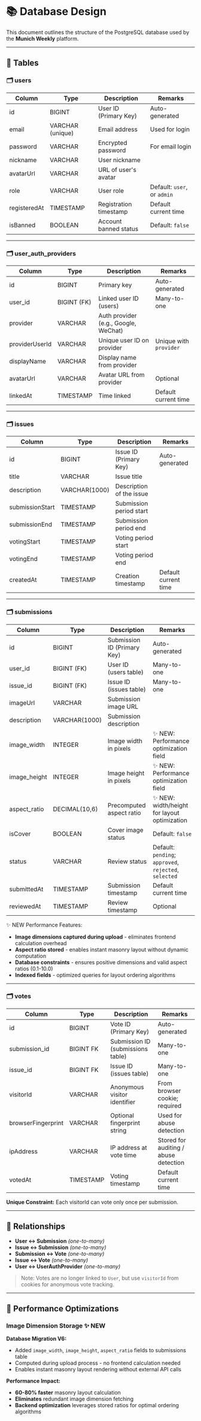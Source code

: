 # 📚 Database Design

This document outlines the structure of the PostgreSQL database used by the **Munich Weekly** platform.

---

## 📌 Tables

### 🗂️ users

| Column       | Type             | Description            | Remarks                     |
| ------------ | ---------------- | ---------------------- | --------------------------- |
| id           | BIGINT           | User ID (Primary Key)  | Auto-generated              |
| email        | VARCHAR (unique) | Email address          | Used for login              |
| password     | VARCHAR          | Encrypted password     | For email login             |
| nickname     | VARCHAR          | User nickname          |                             |
| avatarUrl    | VARCHAR          | URL of user's avatar   |                             |
| role         | VARCHAR          | User role              | Default: `user`, or `admin` |
| registeredAt | TIMESTAMP        | Registration timestamp | Default current time        |
| isBanned     | BOOLEAN          | Account banned status  | Default: `false`            |

---

### 🗂️ user\_auth\_providers

| Column         | Type        | Description                          | Remarks                |
| -------------- | ----------- | ------------------------------------ | ---------------------- |
| id             | BIGINT      | Primary key                          | Auto-generated         |
| user\_id       | BIGINT (FK) | Linked user ID (users)               | Many-to-one            |
| provider       | VARCHAR     | Auth provider (e.g., Google, WeChat) |                        |
| providerUserId | VARCHAR     | Unique user ID on provider           | Unique with `provider` |
| displayName    | VARCHAR     | Display name from provider           |                        |
| avatarUrl      | VARCHAR     | Avatar URL from provider             | Optional               |
| linkedAt       | TIMESTAMP   | Time linked                          | Default current time   |

---

### 🗂️ issues

| Column          | Type          | Description              | Remarks              |
| --------------- | ------------- | ------------------------ | -------------------- |
| id              | BIGINT        | Issue ID (Primary Key)   | Auto-generated       |
| title           | VARCHAR       | Issue title              |                      |
| description     | VARCHAR(1000) | Description of the issue |                      |
| submissionStart | TIMESTAMP     | Submission period start  |                      |
| submissionEnd   | TIMESTAMP     | Submission period end    |                      |
| votingStart     | TIMESTAMP     | Voting period start      |                      |
| votingEnd       | TIMESTAMP     | Voting period end        |                      |
| createdAt       | TIMESTAMP     | Creation timestamp       | Default current time |

---

### 🗂️ submissions

| Column       | Type          | Description                 | Remarks                                                |
| ------------ | ------------- | --------------------------- | ------------------------------------------------------ |
| id           | BIGINT        | Submission ID (Primary Key) | Auto-generated                                         |
| user\_id     | BIGINT (FK)   | User ID (users table)       | Many-to-one                                            |
| issue\_id    | BIGINT (FK)   | Issue ID (issues table)     | Many-to-one                                            |
| imageUrl     | VARCHAR       | Submission image URL        |                                                        |
| description  | VARCHAR(1000) | Submission description      |                                                        |
| image\_width | INTEGER       | Image width in pixels       | ✨ NEW: Performance optimization field                                                |
| image\_height| INTEGER       | Image height in pixels      | ✨ NEW: Performance optimization field                                                |
| aspect\_ratio| DECIMAL(10,6)  | Precomputed aspect ratio    | ✨ NEW: width/height for layout optimization                                                |
| isCover      | BOOLEAN       | Cover image status          | Default: `false`                                       |
| status       | VARCHAR       | Review status               | Default: `pending`; `approved`, `rejected`, `selected` |
| submittedAt  | TIMESTAMP     | Submission timestamp        | Default current time                                   |
| reviewedAt   | TIMESTAMP     | Review timestamp            | Optional                                               |

✨ NEW Performance Features:
- **Image dimensions captured during upload** - eliminates frontend calculation overhead
- **Aspect ratio stored** - enables instant masonry layout without dynamic computation  
- **Database constraints** - ensures positive dimensions and valid aspect ratios (0.1-10.0)
- **Indexed fields** - optimized queries for layout ordering algorithms

---

### 🗂️ votes

| Column             | Type      | Description                       | Remarks                               |
| ------------------ | --------- | --------------------------------- | ------------------------------------- |
| id                 | BIGINT    | Vote ID (Primary Key)             | Auto-generated                        |
| submission\_id     | BIGINT FK | Submission ID (submissions table) | Many-to-one                           |
| issue\_id          | BIGINT FK | Issue ID (issues table)           | Many-to-one                           |
| visitorId          | VARCHAR   | Anonymous visitor identifier      | From browser cookie; required         |
| browserFingerprint | VARCHAR   | Optional fingerprint string       | Used for abuse detection              |
| ipAddress          | VARCHAR   | IP address at vote time           | Stored for auditing / abuse detection |
| votedAt            | TIMESTAMP | Voting timestamp                  | Default current time                  |

**Unique Constraint:** Each visitorId can vote only once per submission.

---

## 🔗 Relationships

* **User ↔️ Submission** *(one-to-many)*
* **Issue ↔️ Submission** *(one-to-many)*
* **Submission ↔️ Vote** *(one-to-many)*
* **Issue ↔️ Vote** *(one-to-many)*
* **User ↔️ UserAuthProvider** *(one-to-many)*

> Note: Votes are no longer linked to `User`, but use `visitorId` from cookies for anonymous vote tracking.

---

## 🚀 Performance Optimizations

### Image Dimension Storage ✨ **NEW**

**Database Migration V6:**
- Added `image_width`, `image_height`, `aspect_ratio` fields to submissions table
- Computed during upload process - no frontend calculation needed
- Enables instant masonry layout rendering without external API calls

**Performance Impact:**
- **60-80% faster** masonry layout calculation
- **Eliminates** redundant image dimension fetching  
- **Backend optimization** leverages stored ratios for optimal ordering algorithms
